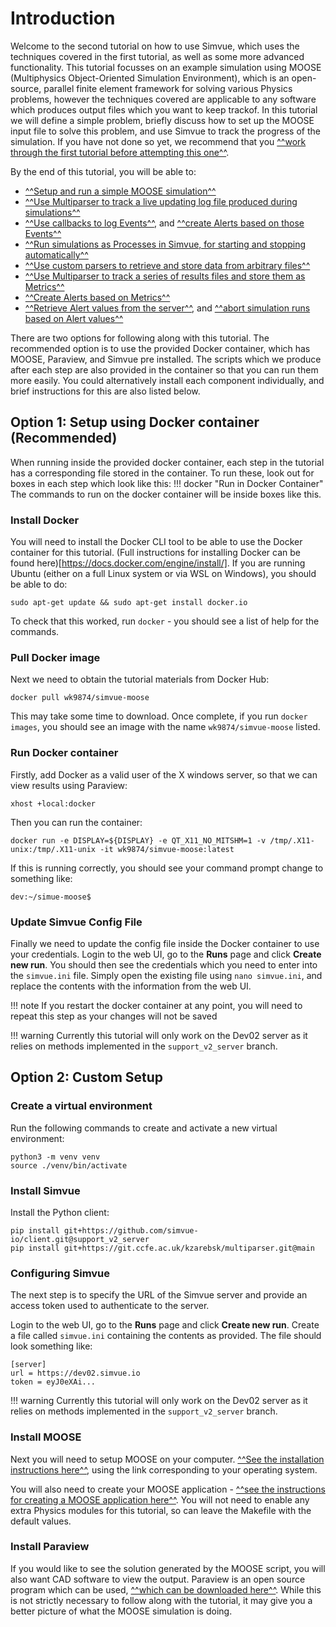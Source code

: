 # Introduction
Welcome to the second tutorial on how to use Simvue, which uses the techniques covered in the first tutorial, as well as some more advanced functionality. This tutorial focusses on an example simulation using MOOSE (Multiphysics Object-Oriented Simulation Environment), which is an open-source, parallel finite element framework for solving various Physics problems, however the techniques covered are applicable to any software which produces output files which you want to keep trackof. In this tutorial we will define a simple problem, briefly discuss how to set up the MOOSE input file to solve this problem, and use Simvue to track the progress of the simulation. If you have not done so yet, we recommend that you [^^work through the first tutorial before attempting this one^^](/tutorial_basic/introduction).

By the end of this tutorial, you will be able to:

- [^^Setup and run a simple MOOSE simulation^^](/tutorial_advanced/defining-the-problem#creating-the-moose-input-file)
- [^^Use Multiparser to track a live updating log file produced during simulations^^](/tutorial_advanced/tracking-the-log/#initializing-the-file-monitor)
- [^^Use callbacks to log Events^^](/tutorial_advanced/tracking-the-log#adding-a-callback-function), and [^^create Alerts based on those Events^^](/tutorial_advanced/tracking-the-log#adding-alerts)
- [^^Run simulations as Processes in Simvue, for starting and stopping automatically^^](/tutorial_advanced/tracking-the-log#creating-simvue-processes)
- [^^Use custom parsers to retrieve and store data from arbitrary files^^](/tutorial_advanced/tracking-the-log#creating-a-custom-parser)
- [^^Use Multiparser to track a series of results files and store them as Metrics^^](/tutorial_advanced/tracking-results#parsing-values-and-adding-metrics)
- [^^Create Alerts based on Metrics^^](/tutorial_advanced/tracking-results#adding-alerts)
- [^^Retrieve Alert values from the server^^](/tutorial_advanced/tracking-results#monitoring-alerts-using-the-client), and [^^abort simulation runs based on Alert values^^](/tutorial_advanced/tracking-results#using-firing-alerts-to-terminate-a-run)

There are two options for following along with this tutorial. The recommended option is to use the provided Docker container, which has MOOSE, Paraview, and Simvue pre installed. The scripts which we produce after each step are also provided in the container so that you can run them more easily. You could alternatively install each component individually, and brief instructions for this are also listed below.

## Option 1: Setup using Docker container **(Recommended)**
When running inside the provided docker container, each step in the tutorial has a corresponding file stored in the container. To run these, look out for boxes in each step which look like this:
!!! docker "Run in Docker Container"
    The commands to run on the docker container will be inside boxes like this.

### Install Docker
You will need to install the Docker CLI tool to be able to use the Docker container for this tutorial. (Full instructions for installing Docker can be found here)[https://docs.docker.com/engine/install/]. If you are running Ubuntu (either on a full Linux system or via WSL on Windows), you should be able to do:
```
sudo apt-get update && sudo apt-get install docker.io
```
To check that this worked, run `docker` - you should see a list of help for the commands.
### Pull Docker image
Next we need to obtain the tutorial materials from Docker Hub:
```
docker pull wk9874/simvue-moose
```
This may take some time to download. Once complete, if you run `docker images`, you should see an image with the name `wk9874/simvue-moose` listed.

### Run Docker container
Firstly, add Docker as a valid user of the X windows server, so that we can view results using Paraview:
```
xhost +local:docker
```
Then you can run the container:
```
docker run -e DISPLAY=${DISPLAY} -e QT_X11_NO_MITSHM=1 -v /tmp/.X11-unix:/tmp/.X11-unix -it wk9874/simvue-moose:latest
```
If this is running correctly, you should see your command prompt change to something like:
```
dev:~/simue-moose$
```
### Update Simvue Config File
Finally we need to update the config file inside the Docker container to use your credentials. Login to the web UI, go to the **Runs** page and click **Create new run**. You should then see the credentials which you need to enter into the `simvue.ini` file. Simply open the existing file using `nano simvue.ini`, and replace the contents with the information from the web UI.

!!! note
    If you restart the docker container at any point, you will need to repeat this step as your changes will not be saved

!!! warning
    Currently this tutorial will only work on the Dev02 server as it relies on methods implemented in the `support_v2_server` branch.
## Option 2: Custom Setup
### Create a virtual environment

Run the following commands to create and activate a new virtual environment:
```
python3 -m venv venv
source ./venv/bin/activate
```

### Install Simvue

Install the Python client:
```
pip install git+https://github.com/simvue-io/client.git@support_v2_server
pip install git+https://git.ccfe.ac.uk/kzarebsk/multiparser.git@main
```

### Configuring Simvue

The next step is to specify the URL of the Simvue server and provide an access token used to authenticate to the server.

Login to the web UI, go to the **Runs** page and click **Create new run**. Create a file called `simvue.ini` containing the contents as provided.
The file should look something like:
```
[server]
url = https://dev02.simvue.io
token = eyJ0eXAi...
```

!!! warning
    Currently this tutorial will only work on the Dev02 server as it relies on methods implemented in the `support_v2_server` branch.
### Install MOOSE
Next you will need to setup MOOSE on your computer. [^^See the installation instructions here^^](https://mooseframework.inl.gov/getting_started/installation/index.html), using the link corresponding to your operating system. 

You will also need to create your MOOSE application - [^^see the instructions for creating a MOOSE application here^^](https://mooseframework.inl.gov/getting_started/new_users.html). You will not need to enable any extra Physics modules for this tutorial, so can leave the Makefile with the default values.

### Install Paraview
If you would like to see the solution generated by the MOOSE script, you will also want CAD software to view the output. Paraview is an open source program which can be used, [^^which can be downloaded here^^](https://www.paraview.org/download/). While this is not strictly necessary to follow along with the tutorial, it may give you a better picture of what the MOOSE simulation is doing.